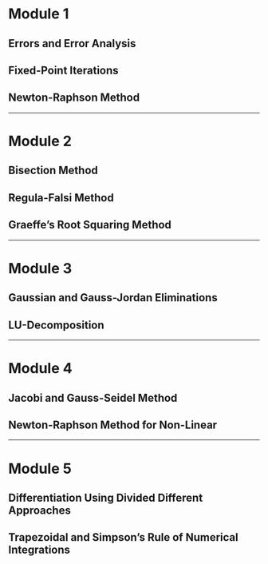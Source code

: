 # Module 1

## Errors and Error Analysis

## Fixed-Point Iterations

## Newton-Raphson Method

___
# Module 2

## Bisection Method

## Regula-Falsi Method

## Graeffe’s Root Squaring Method

___
# Module 3

## Gaussian and Gauss-Jordan Eliminations

## LU-Decomposition

___
# Module 4

## Jacobi and Gauss-Seidel Method

## Newton-Raphson Method for Non-Linear

___
# Module 5

## Differentiation Using Divided Different Approaches

## Trapezoidal and Simpson’s Rule of Numerical Integrations
